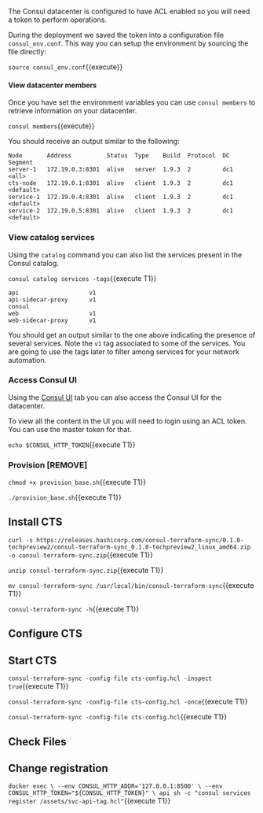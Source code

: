 
The Consul datacenter is configured to have ACL enabled so you will need a token
to perform operations.

During the deployment we saved the token into a configuration file 
`consul_env.conf`. This way you can setup the environment by sourcing the file
directly:

`source consul_env.conf`{{execute}}

#### View datacenter members

Once you have set the environment variables you can use `consul members` to
retrieve information on your datacenter.

`consul members`{{execute}}

You should receive an output similar to the following:

```screenshot
Node       Address          Status  Type    Build  Protocol  DC   Segment
server-1   172.19.0.3:8301  alive   server  1.9.3  2         dc1  <all>
cts-node   172.19.0.1:8301  alive   client  1.9.3  2         dc1  <default>
service-1  172.19.0.4:8301  alive   client  1.9.3  2         dc1  <default>
service-2  172.19.0.5:8301  alive   client  1.9.3  2         dc1  <default>
```

### View catalog services

Using the `catalog` command you can also list the services present in the Consul
catalog.

`consul catalog services -tags`{{execute T1}}

```snapshot
api                    v1
api-sidecar-proxy      v1
consul                 
web                    v1
web-sidecar-proxy      v1
```

You should get an output similar to the one above indicating the presence of
several services. Note the `v1` tag associated to some of the services. You
are going to use the tags later to filter among services for your network 
automation.

### Access Consul UI

Using the [Consul UI](https://[[HOST_SUBDOMAIN]]-1443-[[KATACODA_HOST]].environments.katacoda.com/ui) tab you can also access the Consul UI for the datacenter.

To view all the content in the UI you will need to login using an ACL token. You 
can use the master token for that.

`echo $CONSUL_HTTP_TOKEN`{{execute T1}}



### Provision [REMOVE]

`chmod +x provision_base.sh`{{execute T1}}

`./provision_base.sh`{{execute T1}}

## Install CTS

`curl -s https://releases.hashicorp.com/consul-terraform-sync/0.1.0-techpreview2/consul-terraform-sync_0.1.0-techpreview2_linux_amd64.zip -o consul-terraform-sync.zip`{{execute T1}}

`unzip consul-terraform-sync.zip`{{execute T1}}

`mv consul-terraform-sync /usr/local/bin/consul-terraform-sync`{{execute T1}}

`consul-terraform-sync -h`{{execute T1}}

## Configure CTS

## Start CTS

`consul-terraform-sync -config-file cts-config.hcl -inspect true`{{execute T1}}

`consul-terraform-sync -config-file cts-config.hcl -once`{{execute T1}}

`consul-terraform-sync -config-file cts-config.hcl`{{execute T1}}

## Check Files

## Change registration

`docker exec \
  --env CONSUL_HTTP_ADDR='127.0.0.1:8500' \
  --env CONSUL_HTTP_TOKEN="${CONSUL_HTTP_TOKEN}" \
  api sh -c "consul services register /assets/svc-api-tag.hcl"`{{execute T1}}

